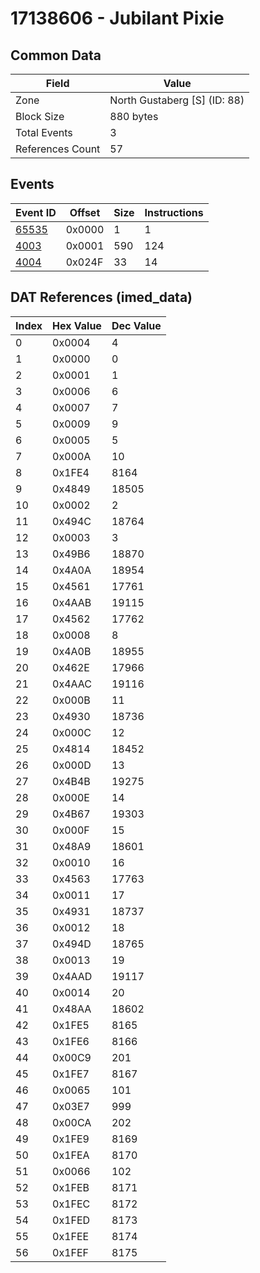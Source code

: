 # 17138606 - Jubilant Pixie

## Common Data

| Field            | Value                        |
|------------------|------------------------------|
| Zone             | North Gustaberg [S] (ID: 88) |
| Block Size       | 880 bytes                    |
| Total Events     | 3                            |
| References Count | 57                           |

## Events

| Event ID            | Offset   |   Size |   Instructions |
|---------------------|----------|--------|----------------|
| [65535](./65535.md) | 0x0000   |      1 |              1 |
| [4003](./4003.md)   | 0x0001   |    590 |            124 |
| [4004](./4004.md)   | 0x024F   |     33 |             14 |

## DAT References (imed_data)

|   Index | Hex Value   |   Dec Value |
|---------|-------------|-------------|
|       0 | 0x0004      |           4 |
|       1 | 0x0000      |           0 |
|       2 | 0x0001      |           1 |
|       3 | 0x0006      |           6 |
|       4 | 0x0007      |           7 |
|       5 | 0x0009      |           9 |
|       6 | 0x0005      |           5 |
|       7 | 0x000A      |          10 |
|       8 | 0x1FE4      |        8164 |
|       9 | 0x4849      |       18505 |
|      10 | 0x0002      |           2 |
|      11 | 0x494C      |       18764 |
|      12 | 0x0003      |           3 |
|      13 | 0x49B6      |       18870 |
|      14 | 0x4A0A      |       18954 |
|      15 | 0x4561      |       17761 |
|      16 | 0x4AAB      |       19115 |
|      17 | 0x4562      |       17762 |
|      18 | 0x0008      |           8 |
|      19 | 0x4A0B      |       18955 |
|      20 | 0x462E      |       17966 |
|      21 | 0x4AAC      |       19116 |
|      22 | 0x000B      |          11 |
|      23 | 0x4930      |       18736 |
|      24 | 0x000C      |          12 |
|      25 | 0x4814      |       18452 |
|      26 | 0x000D      |          13 |
|      27 | 0x4B4B      |       19275 |
|      28 | 0x000E      |          14 |
|      29 | 0x4B67      |       19303 |
|      30 | 0x000F      |          15 |
|      31 | 0x48A9      |       18601 |
|      32 | 0x0010      |          16 |
|      33 | 0x4563      |       17763 |
|      34 | 0x0011      |          17 |
|      35 | 0x4931      |       18737 |
|      36 | 0x0012      |          18 |
|      37 | 0x494D      |       18765 |
|      38 | 0x0013      |          19 |
|      39 | 0x4AAD      |       19117 |
|      40 | 0x0014      |          20 |
|      41 | 0x48AA      |       18602 |
|      42 | 0x1FE5      |        8165 |
|      43 | 0x1FE6      |        8166 |
|      44 | 0x00C9      |         201 |
|      45 | 0x1FE7      |        8167 |
|      46 | 0x0065      |         101 |
|      47 | 0x03E7      |         999 |
|      48 | 0x00CA      |         202 |
|      49 | 0x1FE9      |        8169 |
|      50 | 0x1FEA      |        8170 |
|      51 | 0x0066      |         102 |
|      52 | 0x1FEB      |        8171 |
|      53 | 0x1FEC      |        8172 |
|      54 | 0x1FED      |        8173 |
|      55 | 0x1FEE      |        8174 |
|      56 | 0x1FEF      |        8175 |
